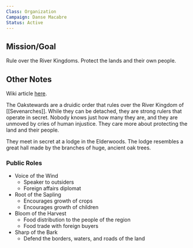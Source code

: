 ```yaml
---
Class: Organization
Campaign: Danse Macabre
Status: Active
---
```

## Mission/Goal

Rule over the River Kingdoms. Protect the lands and their own people.
## Other Notes

Wiki article [here](https://pathfinderwiki.com/wiki/Oakstewards).

The Oakstewards are a druidic order that rules over the River Kingdom of [[Sevenarches]]. While they can be detached, they are strong rulers that operate in secret. Nobody knows just how many they are, and they are unmoved by cries of human injustice. They care more about protecting the land and their people.

They meet in secret at a lodge in the Elderwoods. The lodge resembles a great hall made by the branches of huge, ancient oak trees.

### Public Roles

- Voice of the Wind
	- Speaker to outsiders
	- Foreign affairs diplomat
- Root of the Sapling
	- Encourages growth of crops
	- Encourages growth of children
- Bloom of the Harvest
	- Food distribution to the people of the region
	- Food trade with foreign buyers
- Sharp of the Bark
	- Defend the borders, waters, and roads of the land